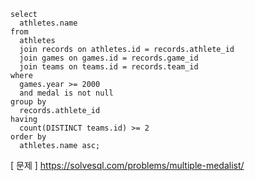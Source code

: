 ``` mysql
select
  athletes.name
from
  athletes
  join records on athletes.id = records.athlete_id
  join games on games.id = records.game_id
  join teams on teams.id = records.team_id
where
  games.year >= 2000
  and medal is not null
group by
  records.athlete_id
having
  count(DISTINCT teams.id) >= 2
order by
  athletes.name asc;
```

[ 문제 ]
https://solvesql.com/problems/multiple-medalist/
